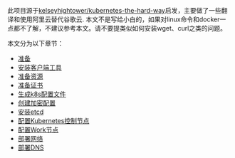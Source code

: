 此项目源于[kelseyhightower/kubernetes-the-hard-way](https://github.com/kelseyhightower/kubernetes-the-hard-way)启发，主要做了一些翻译和使用阿里云替代谷歌云.
本文不是写给小白的，如果对linux命令和docker一点都不了解，不建议参考本文。请不要提类似如何安装wget、curl之类的问题。

本文分为以下章节：

- [准备](docs/01-prerequisites.md)
- [安装客户端工具](docs/02-client-tools.md)
- [准备资源](docs/03-compute-resources.md)
- [准备证书](docs/04-certificate-authority.md)
- [生成k8s配置文件](docs/05-kubernetes-configuration-files.md)
- [创建加密配置](docs/06-data-encryption-keys.md)
- [安装etcd](docs/07-bootstrapping-etcd.md)
- [配置Kubernetes控制节点](docs/08-bootstrapping-kubernetes-controllers.md)
- [配置Work节点](docs/09-bootstrapping-kubernetes-workers.md)
- [部署网络](docs/10-pod-network-routes.md)
- [部署DNS](docs/11-dns-addon.md)